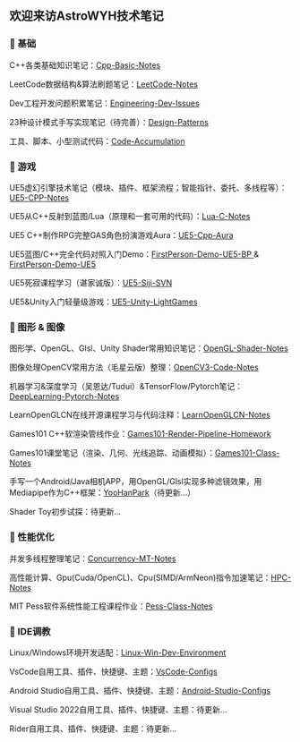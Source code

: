 ## 欢迎来访AstroWYH技术笔记

### 🌱 基础

C++各类基础知识笔记：[Cpp-Basic-Notes](https://github.com/AstroWYH/Cpp-Basic-Notes)

LeetCode数据结构&算法刷题笔记：[LeetCode-Notes](https://github.com/AstroWYH/LeetCode-Notes)

Dev工程开发问题积累笔记：[Engineering-Dev-Issues](https://github.com/AstroWYH/Engineering-Dev-Issues)

23种设计模式手写实现笔记（待完善）：[Design-Patterns](https://github.com/AstroWYH/Design-Patterns)

工具、脚本、小型测试代码：[Code-Accumulation](https://github.com/AstroWYH/Code-Accumulation)

### 🌱 游戏

UE5虚幻引擎技术笔记（模块、插件、框架流程；智能指针、委托、多线程等）：[UE5-CPP-Notes](https://github.com/AstroWYH/UE5-CPP-Notes/tree/main)

UE5从C++反射到蓝图/Lua（原理和一套可用的代码）：[Lua-C-Notes](https://github.com/AstroWYH/Lua-C-Notes)

UE5 C++制作RPG完整GAS角色扮演游戏Aura：[UE5-Cpp-Aura](https://github.com/AstroWYH/UE5-Cpp-Aura)

UE5蓝图/C++完全代码对照入门Demo：[FirstPerson-Demo-UE5-BP ](https://github.com/AstroWYH/FirstPerson-Demo-UE5-BP) & [FirstPerson-Demo-UE5](https://github.com/AstroWYH/FirstPerson-Demo-UE5)

UE5死寂课程学习（谌家诚版）：[UE5-Siji-SVN](https://svnbucket.com/detail/829902)

UE5&Unity入门轻量级游戏：[UE5-Unity-LightGames](https://github.com/AstroWYH/UE5-Unity-LightGames)

### 🌱 图形 & 图像

图形学、OpenGL、Glsl、Unity Shader常用知识笔记：[OpenGL-Shader-Notes](https://github.com/AstroWYH/OpenGL-Shader-Notes)

图像处理OpenCV常用方法（毛星云版）整理：[OpenCV3-Code-Notes](https://github.com/AstroWYH/OpenCV3-Code-Notes)

机器学习&深度学习（吴恩达/Tudui）&TensorFlow/Pytorch笔记：[DeepLearning-Pytorch-Notes](https://github.com/AstroWYH/DeepLearning-Pytorch-Notes)

LearnOpenGLCN在线开源课程学习与代码注释：[LearnOpenGLCN-Notes](https://github.com/AstroWYH/LearnOpenGLCN-Notes)

Games101 C++软渲染管线作业：[Games101-Render-Pipeline-Homework](https://github.com/AstroWYH/Games101-Render-Pipeline-Homework)

Games101课堂笔记（渲染、几何、光线追踪、动画模拟）：[Games101-Class-Notes](https://github.com/AstroWYH/Games101-Class-Notes)

手写一个Android/Java相机APP，用OpenGL/Glsl实现多种滤镜效果，用Mediapipe作为C++框架：[YooHanPark](https://github.com/AstroWYH/YooHanPark)（待更新...）

Shader Toy初步试探：待更新...

### 🌱 性能优化

并发多线程整理笔记：[Concurrency-MT-Notes](https://github.com/AstroWYH/Concurrency-MT-Notes)

高性能计算、Gpu(Cuda/OpenCL)、Cpu(SIMD/ArmNeon)指令加速笔记：[HPC-Notes](https://github.com/AstroWYH/HPC-Notes)

MIT Pess软件系统性能工程课程作业：[Pess-Class-Notes](https://github.com/AstroWYH/Pess-Class-Notes)

### 🌱 IDE调教

Linux/Windows环境开发适配：[Linux-Win-Dev-Environment](https://github.com/AstroWYH/Linux-Win-Dev-Environment)

VsCode自用工具、插件、快捷键、主题：[VsCode-Configs](https://github.com/AstroWYH/VsCode-Configs)

Android Studio自用工具、插件、快捷键、主题：[Android-Studio-Configs](https://github.com/AstroWYH/Android-Studio-Configs)

Visual Studio 2022自用工具、插件、快捷键、主题：待更新...

Rider自用工具、插件、快捷键、主题：待更新...

<!--
**AstroWYH/AstroWYH** is a ✨ _special_ ✨ repository because its `README.md` (this file) appears on your GitHub profile.

Here are some ideas to get you started:

- 🔭 I’m currently working on ...
- 🌱 I’m currently learning ...
- 👯 I’m looking to collaborate on ...
- 🤔 I’m looking for help with ...
- 💬 Ask me about ...
- 📫 How to reach me: ...
- 😄 Pronouns: ...
- ⚡ Fun fact: ...👋
-->

